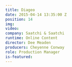 ```yaml
---
title: Diageo
date: 2015-04-14 13:35:00 Z
position: 14
img: 
video: 
company: Saatchi & Saatchi
runtime: Online Content
director: Dee Meaden
producers: Cheyenne Conway
role: Production Manager
is-featured: 
---
```



